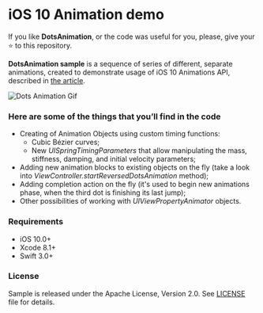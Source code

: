 # iOS 10 Animation demo

If you like **DotsAnimation**, or the code was useful for you, please, give your :star: to this repository. 

**DotsAnimation sample** is a sequence of series of different, separate animations, created to demonstrate usage of iOS 10 Animations API, described in [the article](http://handsome.is/crafting-delightful-animations-in-ios-10/).

![Dots Animation Gif](https://user-images.githubusercontent.com/2081318/28453452-474e46e0-6e19-11e7-9dc0-74b463d11f9b.gif "Dots Animation")

### Here are some of the things that you’ll find in the code
 
 * Creating of Animation Objects using custom timing functions:
    * Cubic Bézier curves;
    * New *UISpringTimingParameters* that allow manipulating the mass, stiffness, damping, and initial velocity parameters;
 * Adding new animation blocks to existing objects on the fly (take a look into *ViewController.startReversedDotsAnimation* method);
 * Adding completion action on the fly (it's used to begin new animations phase, when the third dot is finishing its last jump);
 * Other possibilities of working with *UIViewPropertyAnimator* objects.
 
### Requirements
- iOS 10.0+
- Xcode 8.1+
- Swift 3.0+

### License

Sample is released under the Apache License, Version 2.0. See [LICENSE](./LICENSE) file for details.



